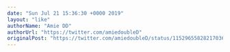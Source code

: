 ```yaml
---
date: "Sun Jul 21 15:36:30 +0000 2019"
layout: "like"
authorName: "Amie DD"
authorUrl: "https://twitter.com/amiedoubleD"
originalPost: "https://twitter.com/amiedoubleD/status/1152965582821703680"
---
```

